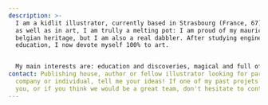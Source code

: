 ```yaml
---
description: >-
  I am a kidlit illustrator, currently based in Strasbourg (France, 67). In life
  as well as in art, I am trully a melting pot: I am proud of my maurician and
  belgian heritage, but I am also a real dabbler. After studying engineering and
  education, I now devote myself 100% to art. 


  My main interests are: education and discoveries, magical and full of humour folktales, but also board games and quests! 
contact: Publishing house, author or fellow illustrator looking for partnership,
  company or individual, tell me your ideas! If one of my past projets inspires
  you, or if you think we would be a great team, don't hesitate to contact me!
---
```


